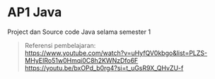 # AP1 Java
Project dan Source code Java selama semester 1
> Referensi pembelajaran:\
  https://www.youtube.com/watch?v=uHyfQV0kbgo&list=PLZS-MHyEIRo51w0Hmqi0C8h2KWNzDfo6F
> https://youtu.be/bxOPd_b0rg4?si=t_uGsR9X_QHvZU-f
